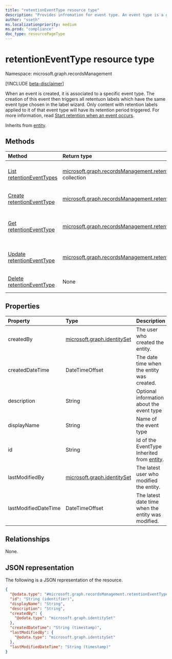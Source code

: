 ```yaml
---
title: "retentionEventType resource type"
description: "Provides infromation for event type. An event type is a generic desription for similar events that you want to associate with a label."
author: "sseth"
ms.localizationpriority: medium
ms.prod: "compliance"
doc_type: resourcePageType
---
```


# retentionEventType resource type

Namespace: microsoft.graph.recordsManagement

[!INCLUDE [beta-disclaimer](../../includes/beta-disclaimer.md)]

When an event is created, it is associated to a specific event type. The creation of this event then triggers all retentuon labels which have the same event type chosen in the label wizard. Only content with retention labels applied to it of that event type will have its retention period triggered. For more information, read [Start retention when an event occurs](https://docs.microsoft.com/en-us/microsoft-365/compliance/event-driven-retention?view=o365-worldwide).


Inherits from [entity](../resources/recordsmanagement-entity.md).

## Methods
|Method|Return type|Description|
|:---|:---|:---|
|[List retentionEventTypes](../api/recordsmanagement-retentioneventtype-list.md)|[microsoft.graph.recordsManagement.retentionEventType](../resources/recordsmanagement-retentioneventtype.md) collection|Get a list of the [retentionEventType](../resources/recordsmanagement-retentioneventtype.md) objects and their properties.|
|[Create retentionEventType](../api/recordsmanagement-retentionlabel-post-eventtype.md)|[microsoft.graph.recordsManagement.retentionEventType](../resources/recordsmanagement-retentioneventtype.md)|Create a new [retentionEventType](../resources/recordsmanagement-retentioneventtype.md) object.|
|[Get retentionEventType](../api/recordsmanagement-retentioneventtype-get.md)|[microsoft.graph.recordsManagement.retentionEventType](../resources/recordsmanagement-retentioneventtype.md)|Read the properties and relationships of a [retentionEventType](../resources/recordsmanagement-retentioneventtype.md) object.|
|[Update retentionEventType](../api/recordsmanagement-retentioneventtype-update.md)|[microsoft.graph.recordsManagement.retentionEventType](../resources/recordsmanagement-retentioneventtype.md)|Update the properties of a [retentionEventType](../resources/recordsmanagement-retentioneventtype.md) object.|
|[Delete retentionEventType](../api/recordsmanagement-retentioneventtype-delete.md)|None|Deletes a [retentionEventType](../resources/recordsmanagement-retentioneventtype.md) object.|

## Properties
|Property|Type|Description|
|:---|:---|:---|
|createdBy|[microsoft.graph.identitySet](../resources/recordsmanagement-intune-identityset.md)|The user who created the entity.|
|createdDateTime|DateTimeOffset|The date time when the entity was created.|
|description|String|Optional information about the event type|
|displayName|String|Name of the event type|
|id|String|Id of the EventType Inherited from [entity](../resources/recordsmanagement-entity.md).|
|lastModifiedBy|[microsoft.graph.identitySet](../resources/recordsmanagement-intune-identityset.md)|The latest user who modified the entity.|
|lastModifiedDateTime|DateTimeOffset|The latest date time when the entity was modified.|

## Relationships
None.

## JSON representation
The following is a JSON representation of the resource.
<!-- {
  "blockType": "resource",
  "keyProperty": "id",
  "@odata.type": "microsoft.graph.recordsManagement.retentionEventType",
  "baseType": "microsoft.graph.entity",
  "openType": false
}
-->
``` json
{
  "@odata.type": "#microsoft.graph.recordsManagement.retentionEventType",
  "id": "String (identifier)",
  "displayName": "String",
  "description": "String",
  "createdBy": {
    "@odata.type": "microsoft.graph.identitySet"
  },
  "createdDateTime": "String (timestamp)",
  "lastModifiedBy": {
    "@odata.type": "microsoft.graph.identitySet"
  },
  "lastModifiedDateTime": "String (timestamp)"
}
```

